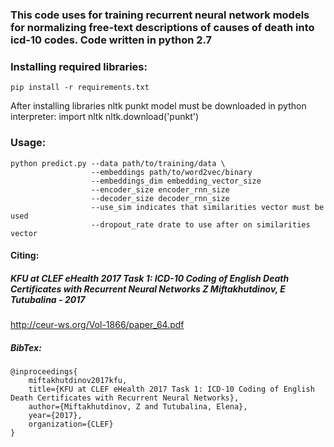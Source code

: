 ### This code uses for training recurrent neural network models for normalizing free-text descriptions of causes of death into icd-10 codes. Code written in python 2.7

### Installing required libraries:
    pip install -r requirements.txt

After installing libraries nltk punkt model must be downloaded
    in python interpreter:
        import nltk
        nltk.download('punkt')

### Usage:
    python predict.py --data path/to/training/data \
                      --embeddings path/to/word2vec/binary
                      --embeddings_dim embedding_vector_size
                      --encoder_size encoder_rnn_size
                      --decoder_size decoder_rnn_size
                      --use_sim indicates that similarities vector must be used
                      --dropout_rate drate to use after on similarities vector

#### Citing:
#####  KFU at CLEF eHealth 2017 Task 1: ICD-10 Coding of English Death Certificates with Recurrent Neural Networks Z Miftakhutdinov, E Tutubalina - 2017
  http://ceur-ws.org/Vol-1866/paper_64.pdf
##### BibTex:
    @inproceedings{
        miftakhutdinov2017kfu,
        title={KFU at CLEF eHealth 2017 Task 1: ICD-10 Coding of English Death Certificates with Recurrent Neural Networks},
        author={Miftakhutdinov, Z and Tutubalina, Elena},
        year={2017},
        organization={CLEF}
    }
